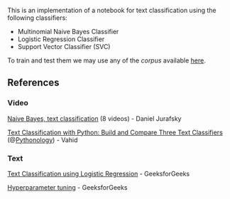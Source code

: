 This is an implementation of a notebook for text classification using the following classifiers:
* Multinomial Naive Bayes Classifier
* Logistic Regression Classifier
* Support Vector Classifier (SVC)

To train and test them we may use any of the _corpus_ available [here](https://github.com/ragero/text-collections/tree/master/complete_texts_csvs).

## References
### Video
[Naive Bayes, text classification](https://www.youtube.com/watch?v=Y1j_J53k7fo&list=PLaZQkZp6WhWxU3kA6wV0nb5dY1SXDEKWH) (8 videos) - Daniel Jurafsky

[Text Classification with Python: Build and Compare Three Text Classifiers](https://www.youtube.com/watch?v=eOu-h_XxjHQ) (@[Pythonology](https://www.youtube.com/@Pythonology)) - Vahid

### Text
[Text Classification using Logistic Regression](https://www.geeksforgeeks.org/text-classification-using-logistic-regression/) - GeeksforGeeks

[Hyperparameter tuning](https://www.geeksforgeeks.org/hyperparameter-tuning/) - GeeksforGeeks

